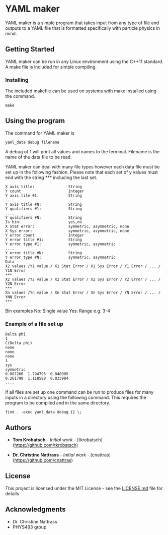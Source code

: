# YAML maker

YAML maker is a simple program that takes input from any type of file and outputs to a YAML file that is formatted specifically with particle physics in mind.

## Getting Started

YAML maker can be run in any Linux environment using the C++11 standard. A make file is included for simple compiling.

### Installing

The included makefile can be used on systems with make installed using the command.

```
make
```

## Using the program

The command for YAML maker is 

```
yaml_data debug filename
```
A debug of 1 will print all values and names to the terminal. Filename is the name of the data file to be read.

YAML maker can deal with many file types however each data file must be set up in the following fashion. Please note that each set of y values must end with the string *** including the last set.

```
X axis title:				String
Y count						Integer
Y axis tile #1:				String
....
Y axis title #N:			String
Y qualifiers #1:			String
....
Y qualifiers #N:			String
Is bin:						yes,no
X Stat error:				symmetric, asymmetric, none
X Sys error:				symmetric, asymmetric, none
Y error count				Integer
Y error title #1:			String
Y error type #1:			symmetric, asymmetric
....
Y error title #N:			String
Y error type #N:			symmetric, asymmetric
Data
X2 values /Y1 value / X1 Stat Error / X1 Sys Error / Y1 Error / ... / Y1N Error
***
X2 values /Y2 value / X2 Stat Error / X2 Sys Error / Y2 Error / ... / Y2N Error
***
Xn values /Yn value / Xn Stat Error / Xn Sys Error / YN Error / ... / YNN Error
***
```

Bin examples
No: Single value
Yes: Range e.g. 3-4

### Example of a file set up

```
Delta phi
1
C(Delta phi)
none
none
none
1
sys
symmetric
0.087266  1.794795  0.040905  
0.261799  1.118588  0.033984 
....
```

If all files are set up one command can be run to produce files for many inputs in a directory using the following command. This requires the program to be compiled and in the same directory.

```
find . -exec yaml_data debug {} \;
```


## Authors

* **Tom Krobatsch** - *Initial work* - [tkrobatsch]
(https://github.com/tkrobatsch)

* **Dr. Christine Nattrass** - *Initial work* - [cnattras]
(https://github.com/cnattras)

## License

This project is licensed under the MIT License - see the [LICENSE.md](LICENSE.md) file for details

## Acknowledgments

* Dr. Christine Nattrass
* PHYS493 group
